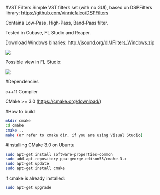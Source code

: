#VST Filters
Simple VST filters set (with no GUI), based on DSPFilters library: https://github.com/vinniefalco/DSPFilters

Contains Low-Pass, High-Pass, Band-Pass filter.

Tested in Cubase, FL Studio and Reaper.

Download Windows binaries: http://jsound.org/dl/JFilters_Windows.zip

<img src="http://jsound.org/img/JFilters.png">

Possible view in FL Studio:

<img src="http://jsound.org/img/JFilters_FL.png">

#Dependencies

c++11 Compiler

CMake >= 3.0 (https://cmake.org/download/)

#How to build 
```bash
mkdir cmake
cd cmake
cmake ..
make (or refer to cmake dir, if you are using Visual Studio)
```

#Installing CMake 3.0 on Ubuntu
```bash
sudo apt-get install software-properties-common
sudo add-apt-repository ppa:george-edison55/cmake-3.x
sudo apt-get update
sudo apt-get install cmake
```

if cmake is already installed:
```bash
sudo apt-get upgrade
```
